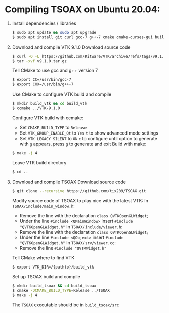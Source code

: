 # Compiling TSOAX on Ubuntu 20.04:
1. Install dependencies / libraries
   ``` bash
   $ sudo apt update && sudo apt upgrade
   $ sudo apt install git curl gcc-7 g++-7 cmake cmake-curses-gui build-essential libxt-dev mesa-utils qt5-default qtcreator qt5-doc qt5-doc-html qtbase5-doc-html qtbase5-examples qtdeclarative5-dev libboost-all-dev libegl1-mesa-dev libxcursor-dev libeigen3-dev
   ```
2. Download and compile VTK 9.1.0
   Download source code
   ``` bash
   $ curl -O -L https://github.com/Kitware/VTK/archive/refs/tags/v9.1.0.tar.gz
   $ tar -xvf v9.1.0.tar.gz
   ```
   Tell CMake to use gcc and g++ version 7
   ``` bash
   $ export CC=/usr/bin/gcc-7
   $ export CXX=/usr/bin/g++-7
   ```
   Use CMake to configure VTK build and compile
   ``` bash
   $ mkdir build_vtk && cd build_vtk
   $ ccmake ../VTK-9.1.0
   ```
   Configure VTK build with ccmake:
   - Set `CMAKE_BUILD_TYPE` to `Release`
   - Set `VTK_GROUP_ENABLE_Qt` to `Yes`
   `t` to show advanced mode settings
   - Set `VTK_LEGACY_SILENT` to `ON`
   `c` to configure until option to generate with `g` appears, press `g` to generate and exit
   Build with make:
   ``` bash
   $ make -j 4
   ```
   Leave VTK build directory
   ``` bash
   $ cd ..
   ```
3. Download and compile TSOAX
   Download source code
   ``` bash
   $ git clone --recursive https://github.com/tix209/TSOAX.git
   ```
   Modify source code of TSOAX to play nice with the latest VTK:
   In `TSOAX/include/main_window.h`:
   - Remove the line with the declaration `class QVTKOpenGLWidget;`
   - Under the line `#include <QMainWindow>` insert `#include "QVTKOpenGLWidget.h"`
   In `TSOAX/include/viewer.h`:
   - Remove the line with the declaration `class QVTKOpenGLWidget;`
   - Under the line `#include <QObject>` insert `#include "QVTKOpenGLWidget.h"`
   In `TSOAX/srv/viewer.cc`:
   - Remove the line `#include "QVTKWidget.h"`

   Tell CMake where to find VTK
   ``` bash
   $ export VTK_DIR=/{pathto}/build_vtk
   ```
   Set up TSOAX build and compile
   ``` bash
   $ mkdir build_tsoax && cd build_tsoax
   $ cmake -DCMAKE_BUILD_TYPE=Release ../TSOAX
   $ make -j 4
   ```

   The `TSOAX` executable should be in `build_tsoax/src`

